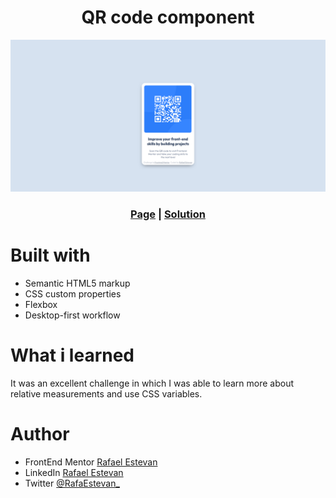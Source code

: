 <h1 align="center"> QR code component </h1>
<img src="design/Screenshot-desktop.png">

<h3 align="center"><a href="https://rafaelestevan.github.io/qr-code-component/">Page</a> | <a href="https://www.frontendmentor.io/solutions/qr-code-component-g0YvCa7rB">Solution<a/></h3>

# Built with
- Semantic HTML5 markup
- CSS custom properties
- Flexbox
- Desktop-first workflow

# What i learned
It was an excellent challenge in which I was able to learn more about relative measurements and use CSS variables.

# Author
* FrontEnd Mentor [Rafael Estevan](https://www.frontendmentor.io/profile/RafaelEstevan)
* LinkedIn [Rafael Estevan](https://www.linkedin.com/in/rafael-estevan/)
* Twitter [@RafaEstevan_](https://twitter.com/RafaEstevan_)
